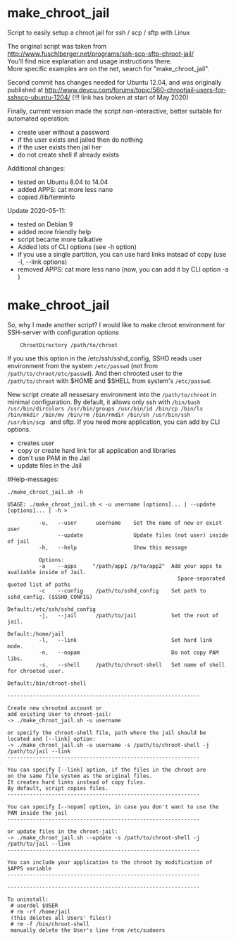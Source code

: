 # make_chroot_jail
Script to easily setup a chroot jail for ssh / scp / sftp with Linux

The original script was taken from  
http://www.fuschlberger.net/programs/ssh-scp-sftp-chroot-jail/  
You'll find nice explanation and usage instructions there.  
More specific examples are on the net, search for "make_chroot_jail".

Second commit has changes needed for Ubuntu 12.04, and was originally published at
http://www.devcu.com/forums/topic/560-chrootjail-users-for-sshscp-ubuntu-1204/ (!!! link has broken at start of May 2020)

Finally, current version made the script non-interactive, better suitable for automated operation:
 * create user without a password
 * if the user exists and jailed then do nothing
 * if the user exists then jail her
 * do not create shell if already exists

Additional changes:
 * tested on Ubuntu 8.04 to 14.04
 * added APPS: cat more less nano
 * copied /lib/terminfo

Update 2020-05-11:
 * tested on Debian 9
 * added more friendly help
 * script became more talkative
 * Added lots of CLI options (see -h option)
 * if you use a single partition, you can use hard links instead of copy (use -l, --link options)
 * removed APPS: cat more less nano (now, you can add it by CLI option -a )

# make_chroot_jail

So, why I made another script?
I would like to make chroot environment for SSH-server with configuration options
```Match User <username>
    ChrootDirectory /path/to/chroot
```
If you use this option in the /etc/ssh/sshd_config, SSHD reads user environment from the system `/etc/passwd` (not from `/path/to/chroot/etc/passwd`).
And then chrooted user to the `/path/to/chroot` with $HOME and $SHELL from system's `/etc/passwd`.

New script create all nessesary environment into the `/path/to/chroot` in minimal configuration.
By default, it allows only ssh with `/bin/bash /usr/bin/dircolors /usr/bin/groups /usr/bin/id /bin/cp /bin/ls /bin/mkdir /bin/mv /bin/rm /bin/rmdir /bin/sh /usr/bin/ssh /usr/bin/scp ` and sftp.
If you need more application, you can add by CLI options.
- creates user
- copy or create hard link for all application and libraries
- don't use PAM in the Jail
- update files in the Jail



#Help-messages:
```
./make_chroot_jail.sh -h

USAGE: ./make_chroot_jail.sh < -u username [options]... | --update [options]... | -h >

          -u,   --user      username    Set the name of new or exist user
                --update                Update files (not user) inside of jail
          -h,   --help                  Show this message

          Options:
          -a    --apps     "/path/app1 /p/to/app2"  Add your apps to avaliable inside of Jail.
                                                      Space-separated quoted list of paths
          -c    --config    /path/to/sshd_config    Set path to sshd_config. ($SSHD_CONFIG)
                                                      Default:/etc/ssh/sshd_config
          -j,   --jail      /path/to/jail           Set the root of jail.
                                                      Default:/home/jail
          -l,   --link                              Set hard link mode.
          -n,   --nopam                             Do not copy PAM libs.
          -s,   --shell     /path/to/chroot-shell   Set name of shell for chrooted user.
                                                      Default:/bin/chroot-shell

-------------------------------------------------------------

Create new chrooted account or
add existing User to chroot-jail:
-> ./make_chroot_jail.sh -u username

or specify the chroot-shell file, path where the jail should be located and [--link] option:
-> ./make_chroot_jail.sh -u username -s /path/to/chroot-shell -j /path/to/jail --link
-------------------------------------------------------------

You can specify [--link] option, if the files in the chroot are
on the same file system as the original files.
It creates hard links instead of copy files.
By default, script copies files.
-------------------------------------------------------------

You can specify [--nopam] option, in case you don't want to use the PAM inside the jail
-------------------------------------------------------------

or update files in the chroot-jail:
-> ./make_chroot_jail.sh --update -s /path/to/chroot-shell -j /path/to/jail --link
-------------------------------------------------------------

You can include your application to the chroot by modification of $APPS variable
-------------------------------------------------------------

-------------------------------------------------------------

To uninstall:
 # userdel $USER
 # rm -rf /home/jail
 (this deletes all Users' files!)
 # rm -f /bin/chroot-shell
 manually delete the User's line from /etc/sudoers

```
